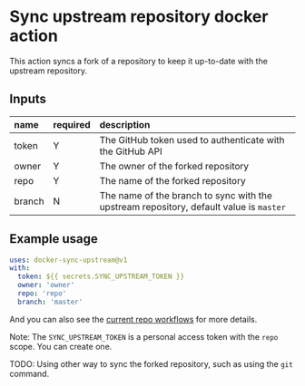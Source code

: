 # Sync upstream repository docker action

This action syncs a fork of a repository to keep it up-to-date with the upstream repository.

## Inputs
| name  | required | description |
|:------|:---------| :-----|
| token | Y        | The GitHub token used to authenticate with the GitHub API |
| owner | Y        | The owner of the forked repository |
| repo  | Y        | The name of the forked repository |
| branch| N        | The name of the branch to sync with the upstream repository, default value is `master` |

## Example usage

```yaml
uses: docker-sync-upstream@v1
with:
  token: ${{ secrets.SYNC_UPSTREAM_TOKEN }}
  owner: 'owner'
  repo: 'repo'
  branch: 'master'
```
And you can also see the [current repo workflows](./.github/workflows/main.yml) for more details.

Note: The `SYNC_UPSTREAM_TOKEN` is a personal access token with the `repo` scope. You can create one.

TODO: Using other way to sync the forked repository, such as using the `git` command.
